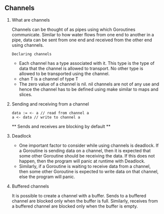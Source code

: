 ## Channels

1. What are channels

    Channels can be thought of as pipes using which Goroutines communicate. Similar to how water flows from one end to another in a pipe, data can be sent from one end and received from the other end using channels.

    ``Declaring channels``

    - Each channel has a type associated with it. This type is the type of data that the channel is allowed to transport. No other type is allowed to be transported using the channel.
    - chan T is a channel of type T
    - The zero value of a channel is nil. nil channels are not of any use and hence the channel has to be defined using make similar to maps and slices.

2. Sending and receiving from a channel

    ```
    data := <- a // read from channel a
    a <- data // write to channel a
    ```

    **
    Sends and receives are blocking by default
    **

3. Deadlock

    - One important factor to consider while using channels is deadlock. If a Goroutine is sending data on a channel, then it is expected that some other Goroutine should be receiving the data. If this does not happen, then the program will panic at runtime with Deadlock.
    - Similarly, if a Goroutine is waiting to receive data from a channel, then some other Goroutine is expected to write data on that channel, else the program will panic.

4. Buffered channels

    It is possible to create a channel with a buffer. Sends to a buffered channel are blocked only when the buffer is full. Similarly, receives from a buffered channel are blocked only when the buffer is empty.
